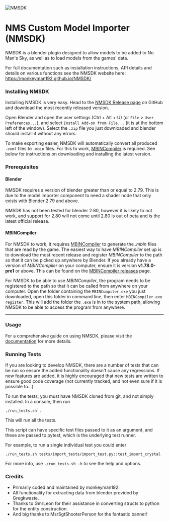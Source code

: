 ![NMSDK](docs/images/nmsdk_splash.png)

# NMS Custom Model Importer (NMSDK)

NMSDK is a blender plugin designed to allow models to be added to No Man's Sky, as well as to load models from the games' data.

For full documentation such as installation instructions, API details and details on various functions see the NMSDK website here: https://monkeyman192.github.io/NMSDK/

### Installing NMSDK

Installing NMSDK is very easy. Head to the [NMSDK Release page](https://github.com/monkeyman192/NMSDK/releases) on GitHub and download the most recently released version.

Open Blender and open the user settings (Ctrl + Alt + U) (or `File` > `User Preferences...`), and select `Install Add-on from File...` (it is at the bottom left of the window).
Select the `.zip` file you just downloaded and blender should install it without any errors.

To make exporting easier, NMSDK will automatically convert all produced `.exml` files to `.mbin` files. For this to work, [MBINCompiler](https://github.com/monkeyman192/MBINCompiler) is required. See below for instructions on downloading and installing the latest version.

### Prerequisites

#### Blender

NMSDK requires a version of blender greater than or equal to 2.79.
This is due to the model importer component to need a shader node that only exists with Blender 2.79 and above.

NMSDK has not been tested for blender 2.80, however it is likely to not work, and support for 2.80 will not come until 2.80 is out of beta and is the latest official release.

#### MBINCompiler

For NMSDK to work, it requires [MBINCompiler](https://github.com/monkeyman192/MBINCompiler)
to generate the *.mbin* files that are read by the game.
The easiest way to have *MBINCompiler* set up is to download the most recent
release and register *MBINCompiler* to the path so that it can be picked up
anywhere by Blender.
If you already have a version of *MBINCompiler* on your computer, ensure it is
version **v1.78.0-pre1** or above. This can be found on the [MBINCompiler releases](https://github.com/monkeyman192/MBINCompiler/releases) page.

For NMSDK to be able to use *MBINCompiler*, the program needs to be registered to the path so that it can be called from anywhere on your computer.
Open the folder containing the `MBINCompiler.exe` you just downloaded, open this folder in command line, then enter `MBINCompiler.exe register`.
This will add the folder the `.exe` is in to the system path, allowing NMSDK to be able to access the program from anywhere.

---

### Usage

For a comprehensive guide on using NMSDK, please visit the [documentation](https://monkeyman192.github.io/NMSDK/) for more details.

### Running Tests

If you are looking to develop NMSDK, there are a number of tests that can be run so ensure the added functionality doesn't cause any regressions.
If new features are added, it is highly encouraged that new tests are written to ensure good code coverage (not currently tracked, and not even sure if it is possible to...)

To run the tests, you must have NMSDK cloned from git, and not simply installed. In a console, then run
```
./run_tests.sh`.
```
This will run all the tests.

This script can have specific test files passed to it as an argument, and these are passed to pytest, which is the underlying test runner.

For example, to run a single individual test you could enter
```
./run_tests.sh tests/import_tests/import_test.py::test_import_crystal
```

For more info, use `./run_tests.sh -h` to see the help and options.

### Credits

 - Primarily coded and maintained by monkeyman192.
 - All functionality for extracting data from blender provided by Gregkwaste.
 - Thanks to GmrLeon for their assistance in converting structs to python for the entity construction.
 - And big thanks to MsrSgtShooterPerson for the fantastic banner!
